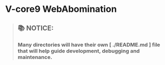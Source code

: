 # V-core9 WebAbomination


>## 📚 NOTICE:
>### Many directories will have their own [ **./README.md** ] file that will help guide development, debugging and maintenance.
